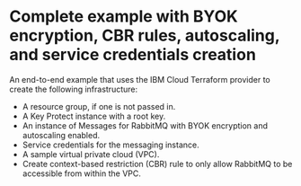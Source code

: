 # Complete example with BYOK encryption, CBR rules, autoscaling, and service credentials creation

An end-to-end example that uses the IBM Cloud Terraform provider to create the following infrastructure:

- A resource group, if one is not passed in.
- A Key Protect instance with a root key.
- An instance of Messages for RabbitMQ with BYOK encryption and autoscaling enabled.
- Service credentials for the messaging instance.
- A sample virtual private cloud (VPC).
- Create context-based restriction (CBR) rule to only allow RabbitMQ to be accessible from within the VPC.
